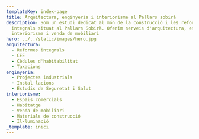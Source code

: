 ```yaml
---
templateKey: index-page
title: Arquitectura, enginyeria i interiorisme al Pallars sobirà
description: Som un estudi dedicat al món de la construcció i les reformes
  integrals situat al Pallars Sobirà. Oferim serveis d'arquitectura, enginyeria,
  interiorisme i venda de mobiliari
hero: ../../static/images/hero.jpg
arquitectura:
  - Reformes integrals
  - CEE
  - Cèdules d'habitabilitat
  - Taxacions
enginyeria:
  - Projectes industrials
  - Instal·lacions
  - Estudis de Seguretat i Salut
interiorisme:
  - Espais comercials
  - Habitatge
  - Venda de mobiliari
  - Materials de construcció
  - Il·luminació
_template: inici
---
```

